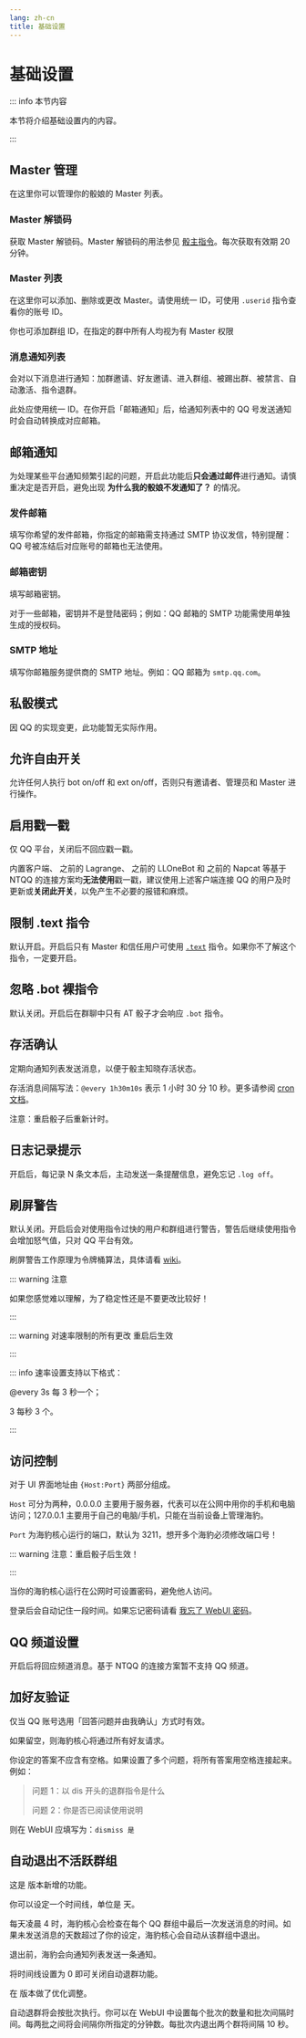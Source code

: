 ```yaml
---
lang: zh-cn
title: 基础设置
---
```


# 基础设置

::: info 本节内容

本节将介绍基础设置内的内容。

:::

## Master 管理

在这里你可以管理你的骰娘的 Master 列表。

### Master 解锁码

获取 Master 解锁码。Master 解锁码的用法参见 [骰主指令](../use/core.md#master-骰主指令)。每次获取有效期 20 分钟。

### Master 列表

在这里你可以添加、删除或更改 Master。请使用统一 ID，可使用 `.userid` 指令查看你的账号 ID。

你也可添加群组 ID，在指定的群中所有人均视为有 Master 权限

### 消息通知列表

会对以下消息进行通知：加群邀请、好友邀请、进入群组、被踢出群、被禁言、自动激活、指令退群。

此处应使用统一 ID。在你开启「邮箱通知」后，给通知列表中的 QQ 号发送通知时会自动转换成对应邮箱。

## 邮箱通知

为处理某些平台通知频繁引起的问题，开启此功能后**只会通过邮件**进行通知。请慎重决定是否开启，避免出现 **为什么我的骰娘不发通知了？** 的情况。

### 发件邮箱

填写你希望的发件邮箱，你指定的邮箱需支持通过 SMTP 协议发信，特别提醒：QQ 号被冻结后对应账号的邮箱也无法使用。

### 邮箱密钥

填写邮箱密钥。

对于一些邮箱，密钥并不是登陆密码；例如：QQ 邮箱的 SMTP 功能需使用单独生成的授权码。

### SMTP 地址

填写你邮箱服务提供商的 SMTP 地址。例如：QQ 邮箱为 `smtp.qq.com`。

## 私骰模式

因 QQ 的实现变更，此功能暂无实际作用。

## 允许自由开关

允许任何人执行 bot on/off 和 ext on/off，否则只有邀请者、管理员和 Master 进行操作。

## 启用戳一戳

仅 QQ 平台，关闭后不回应戳一戳。

内置客户端、<Badge type="tip" text="6e350b0" /> 之前的 Lagrange、<Badge type="tip" text="v3.27.0" /> 之前的 LLOneBot 和 <Badge type="tip" text="v1.6.7" /> 之前的 Napcat 等基于 NTQQ 的连接方案均**无法使用**戳一戳，建议使用上述客户端连接 QQ 的用户及时更新或**关闭此开关**，以免产生不必要的报错和麻烦。

## 限制 .text 指令

默认开启。开启后只有 Master 和信任用户可使用 [`.text`](../use/fun.md#text-文本模板测试) 指令。如果你不了解这个指令，一定要开启。

## 忽略 .bot 裸指令

默认关闭。开启后在群聊中只有 AT 骰子才会响应 `.bot` 指令。

## 存活确认

定期向通知列表发送消息，以便于骰主知晓存活状态。

存活消息间隔写法：`@every 1h30m10s` 表示 1 小时 30 分 10 秒。更多请参阅 [cron 文档](https://pkg.go.dev/github.com/robfig/cron)。

注意：重启骰子后重新计时。

## 日志记录提示

开启后，每记录 N 条文本后，主动发送一条提醒信息，避免忘记 `.log off`。

## 刷屏警告

默认关闭。开启后会对使用指令过快的用户和群组进行警告，警告后继续使用指令会增加怒气值，只对 QQ 平台有效。

刷屏警告工作原理为令牌桶算法，具体请看 [wiki](https://en.wikipedia.org/wiki/Token_bucket)。

::: warning 注意

如果您感觉难以理解，为了稳定性还是不要更改比较好！

:::

::: warning 对速率限制的所有更改 重启后生效

:::

::: info 速率设置支持以下格式：

@every 3s 每 3 秒一个；

3 每秒 3 个。

:::

## 访问控制

对于 UI 界面地址由 `{Host:Port}` 两部分组成。

`Host` 可分为两种，0.0.0.0 主要用于服务器，代表可以在公网中用你的手机和电脑访问；127.0.0.1 主要用于自己的电脑/手机，只能在当前设备上管理海豹。

`Port` 为海豹核心运行的端口，默认为 3211，想开多个海豹必须修改端口号！

::: warning 注意：重启骰子后生效！

:::

当你的海豹核心运行在公网时可设置密码，避免他人访问。

登录后会自动记住一段时间。如果忘记密码请看 [我忘了 WebUI 密码](../use/faq.md#我忘了-webui-密码)。  

## QQ 频道设置

开启后将回应频道消息。基于 NTQQ 的连接方案暂不支持 QQ 频道。

## 加好友验证

仅当 QQ 账号选用「回答问题并由我确认」方式时有效。  

如果留空，则海豹核心将通过所有好友请求。  

你设定的答案不应含有空格。如果设置了多个问题，将所有答案用空格连接起来。例如：  

> 问题 1：以 dis 开头的退群指令是什么  
>
> 问题 2：你是否已阅读使用说明  

则在 WebUI 应填写为：`dismiss 是`  

## 自动退出不活跃群组 <Badge type="tip" text="v1.4.2" />  

这是 <Badge type="tip" text="v1.4.2" /> 版本新增的功能。

你可以设定一个时间线，单位是 天。

每天凌晨 4 时，海豹核心会检查在每个 QQ 群组中最后一次发送消息的时间。如果未发送消息的天数超过了你的设定，海豹核心会自动从该群组中退出。

退出前，海豹会向通知列表发送一条通知。

将时间线设置为 0 即可关闭自动退群功能。

在 <Badge type="tip" text="v1.4.4" /> 版本做了优化调整。

自动退群将会按批次执行。你可以在 WebUI 中设置每个批次的数量和批次间隔时间。每两批之间将会间隔你所指定的分钟数。每批次内退出两个群将间隔 10 秒。
